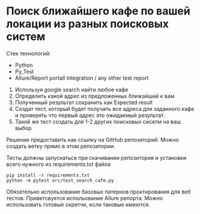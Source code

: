 # Поиск ближайшего кафе по вашей локации из разных поисковых систем

Стек технологий:

* Python 
* Py_Test
* Allure/Report portall integration / any other test report

1. Используя google search найти любое кафе 
2. Определить какой адрес из предложенных ближайший к вам
3. Полученный результат сохранить как Expected result
4. Создат тест, который будет получать все адреса для заданного кафе и проверять что первый адрес это ожидаемый результат.
5. Такой же тест создать для 1-2 других поисковых сисетм на ваш выбор

Решение предоставить как ссылку на GitHub репозиторий.
Можно создать ветку прямо в этом репозитории.

Тесты должны запускаться при скачивании репозитория и установки всего нужного из requirements.txt файла

```
pip install -r requirements.txt
python -m pytest src/test_search_cafe.py 
```

Обязательно использование базовых патернов проктирования для веб тестов.
Приветсвуется испольование Allure репорта.
Можно использовать готовые скретчи, если таковые имеются.
